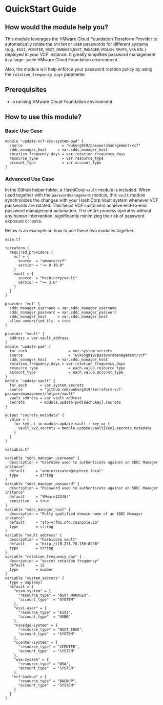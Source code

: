 # QuickStart Guide

## How would the module help you?
This module leverages the VMware Cloud Foundation Terraform Provider to automatically rotate the `SYSTEM` or `USER` passwords for different systems (e.g., `ESXI`, `VCENTER`, `NSXT_MANAGER`,`NSXT_MANAGER`,`VRSLCM`, `VROPS`, `VRA` etc.) deployed in your VCF instance. It greatly simplifies password management in a large-scale VMware Cloud Foundation environment.

Also, the module will help enforce your password rotation policy by using the `rotation_frequency_days` parameter.

## Prerequisites
* a running VMware Cloud Foundation environment

## How to use this module?

### Basic Use Case

```hcl
module "update-vcf-esx-system-pwd" {
  source                  = "wukong919/passwordmanagement/vcf"
  sddc_manager_host     = var.sddc_manager_host
  rotation_frequency_days = var.rotation_frequency_days
  resource_type           = var.resource_type
  account_type            = var.account_type
}
```
### Advanced Use Case
In the Github helper folder, a HashiCorp `vault` module is included. When used together with the `passwordmanagement` module, this `vault` module synchronizes the changes with your HashiCorp Vault system whenever VCF passwords are rotated. This helps VCF customers achieve end-to-end password management automation. The entire process operates without any human intervention, significantly minimizing the risk of password exposure or leaks.

Below is an example on how to use these two modules together.

`main.tf`
```hcl
terraform {
  required_providers {
    vcf = {
      source  = "vmware/vcf"
      version = "~> 0.10.0"
    }
    vault = {
      source  = "hashicorp/vault"
      version = ">= 3.0"
    }
  }
}

provider "vcf" {
  sddc_manager_username = var.sddc_manager_username
  sddc_manager_password = var.sddc_manager_password
  sddc_manager_host     = var.sddc_manager_host
  allow_unverified_tls  = true
}

provider "vault" {
  address = var.vault_address
}
module "update-pwd" {
  for_each                   = var.system_secrets
  source                     = "wukong919/passwordmanagement/vcf"
  sddc_manager_host     = var.sddc_manager_host
  rotation_frequency_days = var.rotation_frequency_days
  resource_type              = each.value.resource_type
  account_type               = each.value.account_type
}
module "update-vault" {
  for_each      = var.system_secrets
  source        = "github.com/wukong919/terraform-vcf-passwordmanagement/helper/vault"
  vault_address = var.vault_address
  secrets       = module.update-pwd[each.key].secrets
}

output "secrets_metadata" {
  value = {
    for key, i in module.update-vault : key => {
      vault_kv2_secrets = module.update-vault[key].secrets_metadata
    }
  }
}
```
`variable.tf`
```hcl
variable "sddc_manager_username" {
  description = "Username used to authenticate against an SDDC Manager instance"
  default     = "administrator@vsphere.local"
  type        = string
}
variable "sddc_manager_password" {
  description = "Password used to authenticate against an SDDC Manager instance"
  default     = "VMware12345!"
  sensitive   = true
}
variable "sddc_manager_host" {
  description = "Fully qualified domain name of an SDDC Manager instance"
  default     = "sfo-vcf01.sfo.rainpole.io"
  type        = string
}
variable "vault_address" {
  description = "hashicorp vault"
  default     = "http://10.221.78.150:8200"
  type        = string
}
variable "rotation_frequency_day" {
  description = "secret rotation frequency"
  default     = 15
  type        = number
}
variable "system_secrets" {
  type = map(any)
  default = {
    "nsxm-system" = {
      "resource_type" = "NSXT_MANAGER",
      "account_type"  = "SYSTEM"
    },
    "esxi-user" = {
      "resource_type" = "ESXI",
      "account_type"  = "USER"
    },
    "nsxedge-system" = {
      "resource_type" = "NSXT_EDGE",
      "account_type"  = "SYSTEM"
    },
    "vcenter-system" = {
      "resource_type" = "VCENTER",
      "account_type"  = "SYSTEM"
    },
    "wsa-system" = {
      "resource_type" = "WSA",
      "account_type"  = "SYSTEM"
    },
   "vcf-backup" = {
      "resource_type" = "BACKUP",
      "account_type"  = "SYSTEM"
    }
  }
}
```